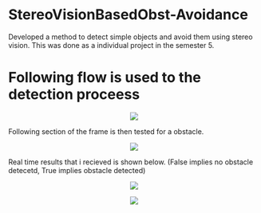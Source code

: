 # StereoVisionBasedObst-Avoidance
 Developed a method to detect simple objects and avoid them using stereo vision. This was done as a individual project in the semester 5.
 
 # Following flow is used to the detection proceess
 
<p align="center"><img src="https://user-images.githubusercontent.com/25722196/70158728-ba747800-16dd-11ea-86d0-cebee6ccf873.jpg" /></p>


Following section of the frame is then tested for a obstacle.

<p align="center"><img src="https://user-images.githubusercontent.com/25722196/70159867-987bf500-16df-11ea-9e4c-986c1957b553.png" /></p>

Real time results that i recieved is shown below. (False implies no obstacle detecetd, True implies obstacle detected)

<p align="center"><img src="https://user-images.githubusercontent.com/25722196/70159997-c9f4c080-16df-11ea-9f63-4f09335b3604.png" /></p>

<p align="center"><img src="https://user-images.githubusercontent.com/25722196/70160006-cb25ed80-16df-11ea-8d58-2786cb8944b8.png" /></p>

